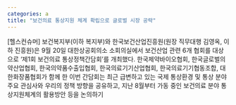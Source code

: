 ```yaml
---
categories: a
title: "보건의료 통상지원 체계 확립으로 글로벌 시장 공략"
---
```

[헬스컨슈머] 보건복지부(이하 복지부)와 한국보건산업진흥원(원장 직무대행 김영옥, 이하 진흥원)은 9월 20일 대한상공회의소 소회의실에서 보건산업 관련 6개 협회를 대상으로 ‘제1회 보건의료 통상정책간담회’를 개최했다. 한국제약바이오협회, 한국글로벌의약산업협회, 한국의약품수출입협회, 한국의료기기산업협회, 한국의료기기협동조합, 대한화장품협회가 함께 한 이번 간담회는 최근 급변하고 있는 국제 통상환경 및 통상 분야 주요 관심사와 우리의 정책 방향을 공유하고, 지난 8월부터 가동 중인 보건의료 분야 통상지원체계의 활용방안 등을 논의하기